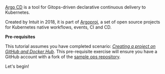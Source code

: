 [Argo CD](https://argoproj.github.io/argo-cd) is a tool for Gitops-driven declarative continuous delivery to Kubernetes.

Created by Intuit in 2018, it is part of [Argoproj](https://argoproj.github.io), a set of open source projects for Kubernetes native workflows, events, CI and CD.

**Pre-requisites**

This tutorial assumes you have completed scenario: [_Creating a project on GitHub and Docker Hub_](https://www.katacoda.com/markpollack/scenarios/github-dockerhub). This pre-requisite exercise will ensure you have a GitHub account with a fork of the [sample ops repository](https://github.com/springone-tour-2020-cicd/spring-sample-app-ops).


Let's begin!
